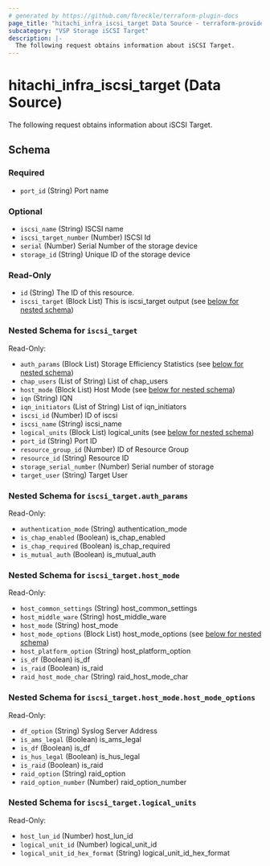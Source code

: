 ```yaml
---
# generated by https://github.com/fbreckle/terraform-plugin-docs
page_title: "hitachi_infra_iscsi_target Data Source - terraform-provider-hitachi"
subcategory: "VSP Storage iSCSI Target"
description: |-
  The following request obtains information about iSCSI Target.
---
```


# hitachi_infra_iscsi_target (Data Source)

The following request obtains information about iSCSI Target.



<!-- schema generated by tfplugindocs -->
## Schema

### Required

- `port_id` (String) Port name

### Optional

- `iscsi_name` (String) ISCSI name
- `iscsi_target_number` (Number) ISCSI Id
- `serial` (Number) Serial Number of the storage device
- `storage_id` (String) Unique ID of the storage device

### Read-Only

- `id` (String) The ID of this resource.
- `iscsi_target` (Block List) This is iscsi_target output (see [below for nested schema](#nestedblock--iscsi_target))

<a id="nestedblock--iscsi_target"></a>
### Nested Schema for `iscsi_target`

Read-Only:

- `auth_params` (Block List) Storage Efficiency Statistics (see [below for nested schema](#nestedblock--iscsi_target--auth_params))
- `chap_users` (List of String) List of chap_users
- `host_mode` (Block List) Host Mode (see [below for nested schema](#nestedblock--iscsi_target--host_mode))
- `iqn` (String) IQN
- `iqn_initiators` (List of String) List of iqn_initiators
- `iscsi_id` (Number) ID of iscsi
- `iscsi_name` (String) iscsi_name
- `logical_units` (Block List) logical_units (see [below for nested schema](#nestedblock--iscsi_target--logical_units))
- `port_id` (String) Port ID
- `resource_group_id` (Number) ID of Resource Group
- `resource_id` (String) Resource ID
- `storage_serial_number` (Number) Serial number of storage
- `target_user` (String) Target User

<a id="nestedblock--iscsi_target--auth_params"></a>
### Nested Schema for `iscsi_target.auth_params`

Read-Only:

- `authentication_mode` (String) authentication_mode
- `is_chap_enabled` (Boolean) is_chap_enabled
- `is_chap_required` (Boolean) is_chap_required
- `is_mutual_auth` (Boolean) is_mutual_auth


<a id="nestedblock--iscsi_target--host_mode"></a>
### Nested Schema for `iscsi_target.host_mode`

Read-Only:

- `host_common_settings` (String) host_common_settings
- `host_middle_ware` (String) host_middle_ware
- `host_mode` (String) host_mode
- `host_mode_options` (Block List) host_mode_options (see [below for nested schema](#nestedblock--iscsi_target--host_mode--host_mode_options))
- `host_platform_option` (String) host_platform_option
- `is_df` (Boolean) is_df
- `is_raid` (Boolean) is_raid
- `raid_host_mode_char` (String) raid_host_mode_char

<a id="nestedblock--iscsi_target--host_mode--host_mode_options"></a>
### Nested Schema for `iscsi_target.host_mode.host_mode_options`

Read-Only:

- `df_option` (String) Syslog Server Address
- `is_ams_legal` (Boolean) is_ams_legal
- `is_df` (Boolean) is_df
- `is_hus_legal` (Boolean) is_hus_legal
- `is_raid` (Boolean) is_raid
- `raid_option` (String) raid_option
- `raid_option_number` (Number) raid_option_number



<a id="nestedblock--iscsi_target--logical_units"></a>
### Nested Schema for `iscsi_target.logical_units`

Read-Only:

- `host_lun_id` (Number) host_lun_id
- `logical_unit_id` (Number) logical_unit_id
- `logical_unit_id_hex_format` (String) logical_unit_id_hex_format


